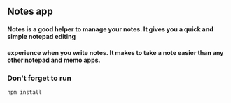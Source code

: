 ## Notes app

#### Notes is a good helper to manage your notes. It gives you a quick and simple notepad editing
#### experience when you write notes. It makes to take a note easier than any other notepad and memo apps.

### Don't forget to run 

```
npm install
```
